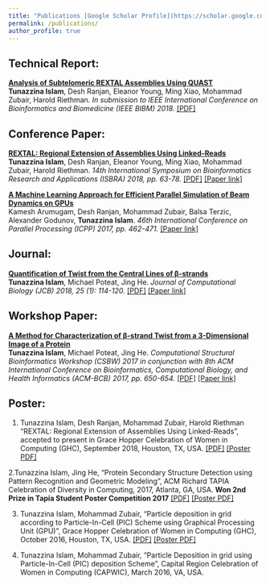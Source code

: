 ```yaml
---
title: "Publications [Google Scholar Profile](https://scholar.google.com/citations?user=YNChCGMAAAAJ&hl=en&oi=ao)"
permalink: /publications/
author_profile: true
---
```


## Technical Report:

<b>[Analysis of Subtelomeric REXTAL Assemblies Using QUAST](http://tunazislam.github.io/publications/REXTAL_QUAST)</b> <br>
<b>Tunazzina Islam</b>, Desh Ranjan, Eleanor Young, Ming Xiao, Mohammad Zubair, Harold Riethman. <i>In submission to IEEE International Conference on Bioinformatics and Biomedicine (IEEE BIBM) 2018.</i>
[[PDF]](https://tunazislam.github.io/files/REXTAL_QUAST_BIBM2018.pdf)

## Conference Paper: 

<b>[REXTAL: Regional Extension of Assemblies Using Linked-Reads](http://tunazislam.github.io/publications/REXTAL)</b> <br>
<b>Tunazzina Islam</b>, Desh Ranjan, Eleanor Young, Ming Xiao, Mohammad Zubair, Harold Riethman. <i>14th International Symposium on Bioinformatics Research and Applications (ISBRA) 2018, pp. 63-78.</i>
[[PDF]](https://tunazislam.github.io/files/REXTAL_ISBRA2018.pdf) [[Paper link]](https://link.springer.com/chapter/10.1007/978-3-319-94968-0_6)

<b>[A Machine Learning Approach for Efficient Parallel Simulation of Beam Dynamics on GPUs](http://tunazislam.github.io/publications/PLsimulation_ML_GPU)</b> <br>
Kamesh Arumugam, Desh Ranjan, Mohammad Zubair, Balsa Terzic, Alexander Godunov, <b>Tunazzina Islam</b>. <i>46th International Conference on Parallel Processing (ICPP) 2017, pp. 462-471.</i> [[Paper link]](https://ieeexplore.ieee.org/abstract/document/8025320/)

## Journal:
<b>[Quantification of Twist from the Central Lines of β-strands](http://tunazislam.github.io/publications/Twist_central_lines)</b> <br>
<b>Tunazzina Islam</b>, Michael Poteat, Jing He. <i>Journal of Computational Biology (JCB) 2018, 25 (1): 114-120.</i>
[[PDF]](https://tunazislam.github.io/files/Twist_central_lines_JCB2018.pdf) [[Paper link]](https://www.liebertpub.com/doi/abs/10.1089/cmb.2017.0174)

## Workshop Paper:
<b>[A Method for Characterization of β-strand Twist from a 3-Dimensional Image of a Protein](http://tunazislam.github.io/publications/Twist_3D_image)</b> <br>
<b>Tunazzina Islam</b>, Michael Poteat, Jing He. <i>Computational Structural Bioinformatics Workshop (CSBW) 2017 in conjunction with 8th ACM International Conference on Bioinformatics, Computational Biology, and Health Informatics (ACM-BCB) 2017, pp. 650-654.</i>
[[PDF]](https://tunazislam.github.io/files/Twist_3D_image_ACM_BCB2017.pdf) [[Paper link]](https://dl.acm.org/citation.cfm?id=3107507)

## Poster:
1. Tunazzina Islam, Desh Ranjan, Mohammad Zubair, Harold Riethman “REXTAL: Regional Extension of Assemblies Using Linked-Reads”, accepted to present in Grace Hopper Celebration of Women in Computing (GHC), September 2018, Houston, TX, USA. [[PDF]](https://tunazislam.github.io/files/PDF_GHC_2018.pdf) [[Poster PDF]](https://tunazislam.github.io/files/Poster_GHC_2018.pdf)

2.Tunazzina Islam, Jing He, “Protein Secondary Structure Detection using Pattern Recognition and Geometric Modeling”, ACM Richard TAPIA Celebration of Diversity in Computing, 2017, Atlanta, GA, USA. **Won 2nd Prize in Tapia Student Poster Competition 2017**  [[PDF]](https://tunazislam.github.io/files/PDF_Tapia_2017.pdf) [[Poster PDF]](https://tunazislam.github.io/files/Poster_Tapia_2017.pdf)

3. Tunazzina Islam, Mohammad Zubair, “Particle deposition in grid according to Particle-In-Cell (PIC) Scheme using Graphical Processing Unit (GPU)”, Grace Hopper Celebration of Women in Computing (GHC), October 2016, Houston, TX, USA. [[PDF]](https://tunazislam.github.io/files/PDF_GHC_2016.pdf) [[Poster PDF]](https://tunazislam.github.io/files/Poster_GHC_2016.pdf)

4. Tunazzina Islam, Mohammad Zubair, “Particle Deposition in grid using Particle-In-Cell (PIC) deposition Scheme”, Capital Region Celebration of Women in Computing (CAPWIC), March 2016, VA, USA.

